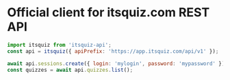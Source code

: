 # Official client for itsquiz.com REST API

```javascript
import itsquiz from 'itsquiz-api';
const api = itsquiz({ apiPrefix: 'https://app.itsquiz.com/api/v1' });

await api.sessions.create({ login: 'mylogin', password: 'mypassword' });
const quizzes = await api.quizzes.list();
```

